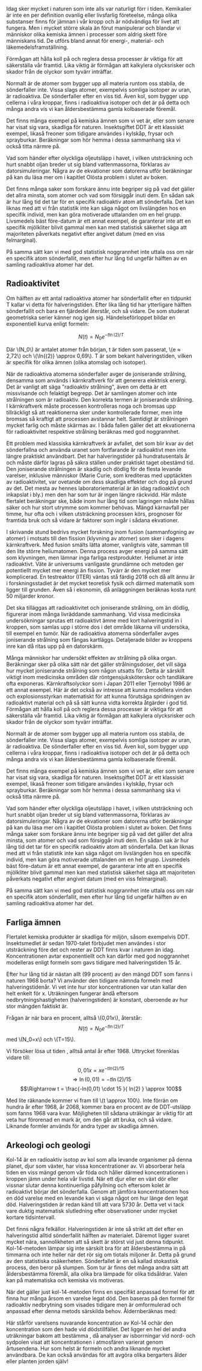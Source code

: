 Idag sker mycket i naturen som inte alls var naturligt förr i tiden. Kemikalier är inte en per definition ovanlig eller livsfarlig företeelse, många olika substanser finns för jämnan i vår kropp och är nödvändiga för livet att fungera. Men i mycket större skala än förut manipulerar och blandar vi människor olika kemiska ämnen i processer som aldrig skett före människans tid. De utförs bland annat för energi-, material- och läkemedelsframställning.

Förmågan att hålla koll på och reglera dessa processer är viktiga för att säkerställa vår framtid. Lika viktig är förmågan att kalkylera olycksrisker och skador från de olyckor som tyvärr inträffar.

Normalt är de atomer som bygger upp all materia runtom oss stabila, de sönderfaller inte. Vissa slags atomer, exempelvis somliga isotoper av uran, är radioaktiva. De sönderfaller efter en viss tid. Även kol, som bygger upp cellerna i våra kroppar, finns i radioaktiva isotoper och det är på detta och många andra vis vi kan åldersbestämma gamla kolbaserade föremål.

Det finns många exempel på kemiska ämnen som vi vet är, eller som senare har visat sig vara, skadliga för naturen. Insektsgiftet DDT är ett klassiskt exempel, likaså freoner som tidigare användes i kylskåp, frysar och sprayburkar. Beräkningar som hör hemma i dessa sammanhang ska vi också titta närmre på.

Vad som händer efter olyckliga oljeutsläpp i havet, i vilken utsträckning och hurt snabbt oljan breder ut sig bland vattenmassorna, förklaras av datorsimuleringar. Några av de ekvationer som datorerna utför beräkningar på kan du läsa mer om i kapitlet Olösta problem i slutet av boken.

Det finns många saker som forskare ännu inte begriper sig på vad det gäller det allra minsta, som atomer och vad som försiggår inuti dem. En sådan sak är hur lång tid det tar för en specifik radioaktiv atom att sönderfalla. Det kan liknas med att vi från statistik inte kan säga något om livslängden hos en specifik individ, men kan göra motiverade uttalanden om en hel grupp. Livsmedels bäst före-datum är ett annat exempel, de garanterar inte att en specifik mjölkliter blivit gammal men kan med statistisk säkerhet säga att majoriteten påverkats negativt efter angivet datum (med en viss felmarginal).

På samma sätt kan vi med god statistisk noggrannhet inte uttala oss om när en specifik atom sönderfallit, men efter hur lång tid ungefär hälften av en samling radioaktiva atomer har det.

## Radioaktivitet
Om hälften av ett antal radioaktiva atomer har sönderfallit efter en tidpunkt T kallar vi detta för halveringstiden. Efter lika lång tid har ytterligare hälften sönderfallit och bara en fjärdedel återstår, och så vidare. De som studerat geometriska serier känner nog igen sig. Händelseförloppet bildar en exponentiell kurva enligt formeln:

$$ N(t) = N_0 e^{ {-t \ln{(2)} } / T } $$

Där \\(N_0\\) är antalet atomer från början, t är tiden som passerat, \\(e ≈ 2,72\\) och \\(\ln{(2)} \approx 0,69\\). T är som bekant halveringstiden, vilken är specifik för olika ämnen (olika atomslag och isotoper).

När de radioaktiva atomerna sönderfaller avger de joniserande strålning, densamma som används i kärnkraftverk för att generera elektrisk energi. Det är vanligt att säga "radioaktiv strålning", även om detta är ett missvisande och felaktigt begrepp. Det är samlingen atomer och inte strålningen som är radioaktiv. Den korrekta termen är joniserande strålning. I kärnkraftverk måste processen kontrolleras noga och bromsas upp tillräckligt så att reaktionerna sker under kontrollerade former, men inte bromsas så kraftigt att processen avstannar helt. Samtidigt är strålningen mycket farlig och måste skärmas av. I båda fallen gäller det att ekvationerna för radioaktivitet respektive strålning beräknas med god noggrannhet.

Ett problem med klassiska kärnkraftverk är avfallet, det som blir kvar av det sönderfallna och använda uranet som fortfarande är radioaktivt men inte längre praktiskt användbart. Det har halveringstider på hundratusentals år och måste därför lagras på säkra ställen under praktiskt taget obestämd tid. Den joniserande strålningen är skadlig och dödlig för de flesta levande varelser, inklusive människor (Marie Curie, som krediteras med upptäckten av radioaktivitet, var ovetande om dess skadliga effekter och dog på grund av det. Det mesta av hennes laboratoriematerial är än idag radioaktivt och inkapslat i bly.) men den har som tur är ingen längre räckvidd. Här måste flertalet beräkningar ske, både inom hur lång tid som lagringen måste hållas säker och hur stort utrymme som kommer behövas. Mängd kärnavfall per timme, hur ofta och i vilken utsträckning processen körs, prognoser för framtida bruk och så vidare är faktorer som ingår i sådana ekvationer.

I skrivande stund bedrivs mycket forskning inom fusion (sammanfogning av atomer) i motsats till den fission (klyvning av atomer) som sker i dagens kärnkraftverk. Med fusion smälts lätta atomer, vanligtvis väte, samman till den lite större heliumatomen. Denna process avger energi på samma sätt som klyvningen, men lämnar inga farliga restprodukter. Heliumet är inte radioaktivt. Väte är universums vanligaste grundämne och metoden ger potentiellt mycket mer energi än fission. Tyvärr är den mycket mer komplicerad. En testreaktor (ITER) väntas stå färdig 2018 och då allt ännu är i forskningsstadiet är det mycket teoretisk fysik och därmed matematik som ligger till grunden. Även så i ekonomin, då anläggningen beräknas kosta runt 50 miljarder kronor.

Det ska tilläggas att radioaktivitet och joniserande strålning, om än dödlig, figurerar inom många livräddande sammanhang. Vid vissa medicinska undersökningar sprutas ett radioaktivt ämne med kort halveringstid in i kroppen, som samlas upp i större dos i det område läkarna vill undersöka, till exempel en tumör. När de radioaktiva atomerna sönderfaller avges joniserande strålning som fångas kartläggs. Detaljerade bilder av kroppens inre kan då ritas upp på en datorskärm.

Många människor har undersökt effekten av strålning på olika organ. Beräkningar sker på olika sätt när det gäller strålningsdoser, det vill säga hur mycket joniserande strålning som någon utsatts för. Detta är särskilt viktigt inom medicinska områden där röntgensjuksköterskor och tandläkare ofta exponeras. Kärnkraftsolyckor som i Japan 2011 eller Tjernobyl 1986 är ett annat exempel. Här är det också av intresse att kunna modellera vinden och explosionsstyrkan matematiskt för att kunna förutsäga spridningen av radioaktivt material och på så sätt kunna vidta korrekta åtgärder i god tid. Förmågan att hålla koll på och reglera dessa processer är viktiga för att säkerställa vår framtid. Lika viktig är förmågan att kalkylera olycksrisker och skador från de olyckor som tyvärr inträffar.

Normalt är de atomer som bygger upp all materia runtom oss stabila, de sönderfaller inte. Vissa slags atomer, exempelvis somliga isotoper av uran, är radioaktiva. De sönderfaller efter en viss tid. Även kol, som bygger upp cellerna i våra kroppar, finns i radioaktiva isotoper och det är på detta och många andra vis vi kan åldersbestämma gamla kolbaserade föremål.

Det finns många exempel på kemiska ämnen som vi vet är, eller som senare har visat sig vara, skadliga för naturen. Insektsgiftet DDT är ett klassiskt exempel, likaså freoner som tidigare användes i kylskåp, frysar och sprayburkar. Beräkningar som hör hemma i dessa sammanhang ska vi också titta närmre på.

Vad som händer efter olyckliga oljeutsläpp i havet, i vilken utsträckning och hurt snabbt oljan breder ut sig bland vattenmassorna, förklaras av datorsimuleringar. Några av de ekvationer som datorerna utför beräkningar på kan du läsa mer om i kapitlet Olösta problem i slutet av boken.
Det finns många saker som forskare ännu inte begriper sig på vad det gäller det allra minsta, som atomer och vad som försiggår inuti dem. En sådan sak är hur lång tid det tar för en specifik radioaktiv atom att sönderfalla. Det kan liknas med att vi från statistik inte kan säga något om livslängden hos en specifik individ, men kan göra motiverade uttalanden om en hel grupp. Livsmedels bäst före-datum är ett annat exempel, de garanterar inte att en specifik mjölkliter blivit gammal men kan med statistisk säkerhet säga att majoriteten påverkats negativt efter angivet datum (med en viss felmarginal).

På samma sätt kan vi med god statistisk noggrannhet inte uttala oss om när en specifik atom sönderfallit, men efter hur lång tid ungefär hälften av en samling radioaktiva atomer har det.

## Farliga ämnen
Flertalet kemiska produkter är skadliga för miljön, såsom exempelvis DDT. Insektsmedlet är sedan 1970-talet förbjudet men användes i stor utsträckning före det och rester av DDT finns kvar i naturen än idag. Koncentrationen avtar exponentiellt och kan därför med god noggrannhet modelleras enligt formeln som gavs tidigare med halveringstiden 15 år.

Efter hur lång tid är nästan allt (99 procent) av den mängd DDT som fanns i naturen 1968 borta? Vi använder den tidigare nämnda formeln med halveringstidenår. Vi vet inte hur stor koncentrationen var utan kallar den helt enkelt för x. Uträkningen fungerar ändå eftersom nedbrytningshastigheten (halveringstiden) är konstant, oberoende av hur stor mängden faktiskt är.

Frågan är när bara en procent, alltså \\(0,01x\\), återstår:
$$ N(t) = N_0 e^{ {-t \ln(2) } / T } $$
med \\(N_0=x\\) och \\(T=15\\).

Vi försöker lösa ut tiden , alltså antal år efter 1968. Uttrycket förenklas vidare till:

$$0,01x = xe^{ {-t ln(2)} / {15} } $$
$$\Rightarrow \ln{(0,01)} = {-t \ln{(2)} } / {15}$$
$$\Rightarrow t = \frac{-ln(0,01) \cdot 15 }{ ln(2) } \approx 100$$

Med lite räknande kommer vi fram till \\(t \approx 100\\). Inte förrän om hundra år efter 1968, år 2068, kommer bara en procent av de DDT-utsläpp som fanns 1968 vara kvar. Möjligheten till sådana uträkingar är viktig för att veta hur förorenad en mark är, om den går att bruka, och så vidare. Liknande formler används för andra typer av skadliga ämnen.

## Arkeologi och geologi
Kol-14 är en radioaktiv isotop av kol som alla levande organismer på denna planet, djur som växter, har vissa koncentrationer av. Vi absorberar hela tiden en viss mängd genom vår föda och håller därmed koncentrationen i kroppen jämn under hela vår livstid. När ett djur eller en växt dör eller vissnar slutar denna kontinuerliga påfyllning och eftersom kolet är radioaktivt börjar det sönderfalla. Genom att jämföra koncentrationen hos en död varelse med en levande kan vi säga något om hur länge den legat död. Halveringstiden är redan känd till att vara 5730 år. Detta vet vi tack vare duktig matematisk slutledning efter observationer under mycket kortare tidsintervall.

Det finns några felkällor. Halveringstiden är inte så strikt att det efter en halveringstid alltid sönderfallit hälften av materialet. Däremot ligger svaret mycket nära, sannolikheten att så skett är störst vid just denna tidpunkt. Kol-14-metoden lämpar sig inte särskilt bra för att åldersbestämma in på timmarna och inte heller när det rör sig om tiotals miljoner år. Detta på grund av den statistiska osäkerheten. Sönderfallet är en så kallad stokastisk process, den beror på slumpen. Som tur är finns det många andra sätt att åldersbestämma föremål, alla olika bra lämpade för olika tidsåldrar. Valen kan på matematiska och kemiska vis motiveras.

När det gäller just kol-14-metoden finns en specifikt anpassad formel för att finna hur många årsom en varelse legat död. Den baseras på den formel för radioaktiv nedbrytning som visades tidigare men är omformulerad och anpassad efter denna metods särskilda behov. Åldernberäknas med:

Här stårför varelsens nuvarande koncentration av Kol-14 ochär den koncentration som den hade vid dödstillfället. Det ligger en hel del andra uträkningar bakom att bestämma , då analyser av isborrningar vid nord- och sydpolen visat att koncentrationen i atmosfären varierat genom årtusendena. Hur som helst är formeln och andra liknande mycket användbara. De kan också användas för att avgöra olika bergarters ålder eller planten jorden själv!
